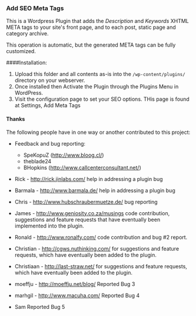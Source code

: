 ### Add SEO Meta Tags

This is a Wordpress Plugin that adds the <em>Description</em> and <em>Keywords</em> XHTML META tags to your site's front page, and to each post, static page and category archive. 

This operation is automatic, but the generated META tags can be fully customized. 

####Installation:
1. Upload this folder and all contents as-is into the `/wp-content/plugins/` directory on your webserver.
2. Once installed then Activate the Plugin through the Plugins Menu in WordPress.
3. Visit the configuration page to set your SEO options. THis page is found at Settings, Add Meta Tags
 

#### Thanks
The following people have in one way or another contributed to this project:

- Feedback and bug reporting:
	- SpeKopuZ (http://www.bloog.cl/)
	- theblade24
	- BHopkins (http://www.callcenterconsultant.net/)

- Rick - http://rick.jinlabs.com/
	help in addressing a plugin bug

- Barmala - http://www.barmala.de/
	help in addressing a plugin bug

- Chris - http://www.hubschraubermuetze.de/
	bug reporting

- James - http://www.geniosity.co.za/musings
	code contribution, suggestions and feature requests that have eventually
	been implemented into the plugin.
	
- Ronald - http://www.ronalfy.com/
	code contribution and bug #2 report.
	
- Christian - http://cgws.nuthinking.com/
	for suggestions and feature requests, which have eventually been added
	to the plugin.
	
- Christiaan - http://last-straw.net/
	for suggestions and feature requests, which have eventually been added
	to the plugin.

- moeffju - http://moeffju.net/blog/
	Reported Bug 3
	
- marhgil - http://www.macuha.com/
	Reported Bug 4

- Sam
	Reported Bug 5


